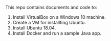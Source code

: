 This repo contains documents and code to:

1. Install VirtualBox on a Windows 10 machine.
2. Create a VM for installting Ubuntu.
3. Install Ubuntu 18.04.
4. Install Docker and run a sample Java app.
